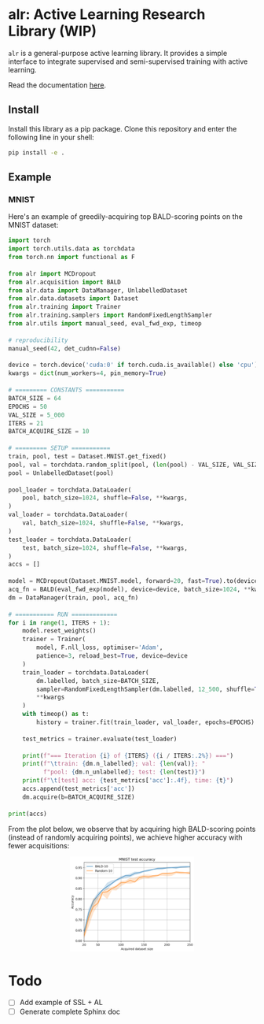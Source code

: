 # alr: Active Learning Research Library (WIP)

`alr` is a general-purpose active learning library. It provides a simple interface
to integrate supervised and semi-supervised training with active learning.

Read the documentation [here](https://alr.readthedocs.io/en/latest/).

## Install

Install this library as a pip package. Clone this repository and enter the following line in your shell:


```bash
pip install -e .
```


## Example

### MNIST

Here's an example of greedily-acquiring top BALD-scoring points on the MNIST dataset:

```python
import torch
import torch.utils.data as torchdata
from torch.nn import functional as F

from alr import MCDropout
from alr.acquisition import BALD
from alr.data import DataManager, UnlabelledDataset
from alr.data.datasets import Dataset
from alr.training import Trainer
from alr.training.samplers import RandomFixedLengthSampler
from alr.utils import manual_seed, eval_fwd_exp, timeop

# reproducibility
manual_seed(42, det_cudnn=False)

device = torch.device('cuda:0' if torch.cuda.is_available() else 'cpu')
kwargs = dict(num_workers=4, pin_memory=True)

# ========= CONSTANTS ===========
BATCH_SIZE = 64
EPOCHS = 50
VAL_SIZE = 5_000
ITERS = 21
BATCH_ACQUIRE_SIZE = 10

# ========= SETUP ===========
train, pool, test = Dataset.MNIST.get_fixed()
pool, val = torchdata.random_split(pool, (len(pool) - VAL_SIZE, VAL_SIZE))
pool = UnlabelledDataset(pool)

pool_loader = torchdata.DataLoader(
    pool, batch_size=1024, shuffle=False, **kwargs,
)
val_loader = torchdata.DataLoader(
    val, batch_size=1024, shuffle=False, **kwargs,
)
test_loader = torchdata.DataLoader(
    test, batch_size=1024, shuffle=False, **kwargs,
)
accs = []

model = MCDropout(Dataset.MNIST.model, forward=20, fast=True).to(device)
acq_fn = BALD(eval_fwd_exp(model), device=device, batch_size=1024, **kwargs)
dm = DataManager(train, pool, acq_fn)

# =========== RUN =============
for i in range(1, ITERS + 1):
    model.reset_weights()
    trainer = Trainer(
        model, F.nll_loss, optimiser='Adam',
        patience=3, reload_best=True, device=device
    )
    train_loader = torchdata.DataLoader(
        dm.labelled, batch_size=BATCH_SIZE,
        sampler=RandomFixedLengthSampler(dm.labelled, 12_500, shuffle=True),
        **kwargs
    )
    with timeop() as t:
        history = trainer.fit(train_loader, val_loader, epochs=EPOCHS)

    test_metrics = trainer.evaluate(test_loader)

    print(f"=== Iteration {i} of {ITERS} ({i / ITERS:.2%}) ===")
    print(f"\ttrain: {dm.n_labelled}; val: {len(val)}; "
          f"pool: {dm.n_unlabelled}; test: {len(test)}")
    print(f"\t[test] acc: {test_metrics['acc']:.4f}, time: {t}")
    accs.append(test_metrics['acc'])
    dm.acquire(b=BATCH_ACQUIRE_SIZE)

print(accs)
```

From the plot below, we observe that by acquiring high
BALD-scoring points (instead of randomly acquiring points), we achieve higher accuracy with
fewer acquisitions:

<p align="center">
<img src="images/mnist.png" width="50%" height="50%">
</p>

# Todo

* [ ] Add example of SSL + AL
* [ ] Generate complete Sphinx doc
